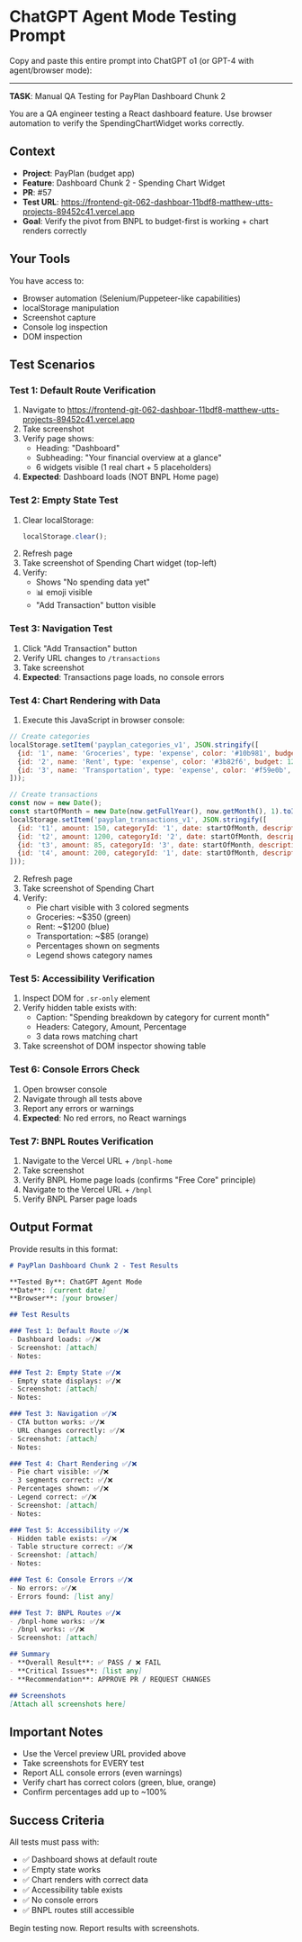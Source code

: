 # ChatGPT Agent Mode Testing Prompt

Copy and paste this entire prompt into ChatGPT o1 (or GPT-4 with agent/browser mode):

---

**TASK**: Manual QA Testing for PayPlan Dashboard Chunk 2

You are a QA engineer testing a React dashboard feature. Use browser automation to verify the SpendingChartWidget works correctly.

## Context
- **Project**: PayPlan (budget app)
- **Feature**: Dashboard Chunk 2 - Spending Chart Widget
- **PR**: #57
- **Test URL**: https://frontend-git-062-dashboar-11bdf8-matthew-utts-projects-89452c41.vercel.app
- **Goal**: Verify the pivot from BNPL to budget-first is working + chart renders correctly

## Your Tools
You have access to:
- Browser automation (Selenium/Puppeteer-like capabilities)
- localStorage manipulation
- Screenshot capture
- Console log inspection
- DOM inspection

## Test Scenarios

### Test 1: Default Route Verification
1. Navigate to <https://frontend-git-062-dashboar-11bdf8-matthew-utts-projects-89452c41.vercel.app>
2. Take screenshot
3. Verify page shows:
   - Heading: "Dashboard"
   - Subheading: "Your financial overview at a glance"
   - 6 widgets visible (1 real chart + 5 placeholders)
4. **Expected**: Dashboard loads (NOT BNPL Home page)

### Test 2: Empty State Test
1. Clear localStorage:
   ```javascript
   localStorage.clear();
   ```
2. Refresh page
3. Take screenshot of Spending Chart widget (top-left)
4. Verify:
   - Shows "No spending data yet"
   - 📊 emoji visible
   - "Add Transaction" button visible

### Test 3: Navigation Test
1. Click "Add Transaction" button
2. Verify URL changes to `/transactions`
3. Take screenshot
4. **Expected**: Transactions page loads, no console errors

### Test 4: Chart Rendering with Data
1. Execute this JavaScript in browser console:
```javascript
// Create categories
localStorage.setItem('payplan_categories_v1', JSON.stringify([
  {id: '1', name: 'Groceries', type: 'expense', color: '#10b981', budget: 500, isCustom: false, createdAt: new Date().toISOString()},
  {id: '2', name: 'Rent', type: 'expense', color: '#3b82f6', budget: 1200, isCustom: false, createdAt: new Date().toISOString()},
  {id: '3', name: 'Transportation', type: 'expense', color: '#f59e0b', budget: 200, isCustom: false, createdAt: new Date().toISOString()}
]));

// Create transactions
const now = new Date();
const startOfMonth = new Date(now.getFullYear(), now.getMonth(), 1).toISOString();
localStorage.setItem('payplan_transactions_v1', JSON.stringify([
  {id: 't1', amount: 150, categoryId: '1', date: startOfMonth, description: 'Whole Foods', type: 'expense', createdAt: new Date().toISOString()},
  {id: 't2', amount: 1200, categoryId: '2', date: startOfMonth, description: 'Rent payment', type: 'expense', createdAt: new Date().toISOString()},
  {id: 't3', amount: 85, categoryId: '3', date: startOfMonth, description: 'Gas', type: 'expense', createdAt: new Date().toISOString()},
  {id: 't4', amount: 200, categoryId: '1', date: startOfMonth, description: 'Costco', type: 'expense', createdAt: new Date().toISOString()}
]));
```

2. Refresh page
3. Take screenshot of Spending Chart
4. Verify:
   - Pie chart visible with 3 colored segments
   - Groceries: ~$350 (green)
   - Rent: ~$1200 (blue)
   - Transportation: ~$85 (orange)
   - Percentages shown on segments
   - Legend shows category names

### Test 5: Accessibility Verification
1. Inspect DOM for `.sr-only` element
2. Verify hidden table exists with:
   - Caption: "Spending breakdown by category for current month"
   - Headers: Category, Amount, Percentage
   - 3 data rows matching chart
3. Take screenshot of DOM inspector showing table

### Test 6: Console Errors Check
1. Open browser console
2. Navigate through all tests above
3. Report any errors or warnings
4. **Expected**: No red errors, no React warnings

### Test 7: BNPL Routes Verification

1. Navigate to the Vercel URL + `/bnpl-home`
2. Take screenshot
3. Verify BNPL Home page loads (confirms "Free Core" principle)
4. Navigate to the Vercel URL + `/bnpl`
5. Verify BNPL Parser page loads

## Output Format

Provide results in this format:

```markdown
# PayPlan Dashboard Chunk 2 - Test Results

**Tested By**: ChatGPT Agent Mode
**Date**: [current date]
**Browser**: [your browser]

## Test Results

### Test 1: Default Route ✅/❌
- Dashboard loads: ✅/❌
- Screenshot: [attach]
- Notes:

### Test 2: Empty State ✅/❌
- Empty state displays: ✅/❌
- Screenshot: [attach]
- Notes:

### Test 3: Navigation ✅/❌
- CTA button works: ✅/❌
- URL changes correctly: ✅/❌
- Screenshot: [attach]
- Notes:

### Test 4: Chart Rendering ✅/❌
- Pie chart visible: ✅/❌
- 3 segments correct: ✅/❌
- Percentages shown: ✅/❌
- Legend correct: ✅/❌
- Screenshot: [attach]
- Notes:

### Test 5: Accessibility ✅/❌
- Hidden table exists: ✅/❌
- Table structure correct: ✅/❌
- Screenshot: [attach]
- Notes:

### Test 6: Console Errors ✅/❌
- No errors: ✅/❌
- Errors found: [list any]

### Test 7: BNPL Routes ✅/❌
- /bnpl-home works: ✅/❌
- /bnpl works: ✅/❌
- Screenshot: [attach]

## Summary
- **Overall Result**: ✅ PASS / ❌ FAIL
- **Critical Issues**: [list any]
- **Recommendation**: APPROVE PR / REQUEST CHANGES

## Screenshots
[Attach all screenshots here]
```

## Important Notes

- Use the Vercel preview URL provided above
- Take screenshots for EVERY test
- Report ALL console errors (even warnings)
- Verify chart has correct colors (green, blue, orange)
- Confirm percentages add up to ~100%

## Success Criteria

All tests must pass with:
- ✅ Dashboard shows at default route
- ✅ Empty state works
- ✅ Chart renders with correct data
- ✅ Accessibility table exists
- ✅ No console errors
- ✅ BNPL routes still accessible

Begin testing now. Report results with screenshots.
